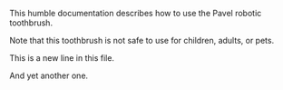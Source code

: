 This humble documentation describes how to use the Pavel robotic
toothbrush.

Note that this toothbrush is not safe to use for children,
adults, or pets.

This is a new line in this file.

And yet another one.
